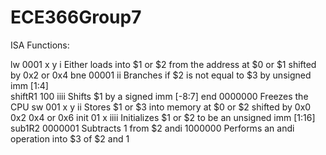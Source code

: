 # ECE366Group7

ISA Functions:

lw        0001 x y i  Either loads into $1 or $2 from the address at $0 or $1 shifted by 0x2 or 0x4
bne       00001 ii    Branches if $2 is not equal to $3 by unsigned imm [1:4]    
shiftR1   100 iiii    Shifts $1 by a signed imm [-8:7]
end       0000000     Freezes the CPU
sw        001 x y ii  Stores $1 or $3 into memory at $0 or $2 shifted by 0x0 0x2 0x4 or 0x6
init      01 x iiii   Initializes $1 or $2 to be an unsigned imm [1:16]
sub1R2    0000001     Subtracts 1 from $2
andi      1000000     Performs an andi operation into $3 of $2 and 1
